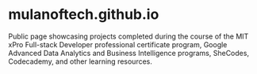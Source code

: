 # mulanoftech.github.io

Public page showcasing projects completed during the course of the MIT xPro Full-stack Developer professional certificate program, Google Advanced Data Analytics and Business Intelligence programs, SheCodes, Codecademy, and other learning resources.
